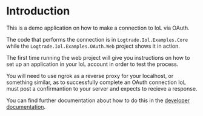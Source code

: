 # Introduction 
This is a demo application on how to make a connection to IoL via OAuth.

The code that performs the connection is in `Logtrade.Iol.Examples.Core` while the `Logtrade.Iol.Examples.OAuth.Web` project shows it in action.

The first time running the web project will give you instructions on how to set up an application in your IoL account in order to test the process.

You will need to use ngrok as a reverse proxy for your localhost, or something similar, as to successfully complete an OAuth connection IoL must post a confirmantion to your server and expects to recieve a response.

You can find further documentation about how to do this in the [developer documentation](https://developer.logtrade.info/logtrade-iol-core-programmers-guide/connecting-applications/).